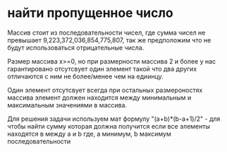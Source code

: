 # найти пропущенное число
Массив стоит из последовательности чисел, где сумма чисел не превышает 9,223,372,036,854,775,807, так же предположим что не будут использоваться отрицательные числа.

Размер массива x>=0, но при размерности массива 2 и более у нас гарантировано отсутсвует один элемент такой что два других отличаются с ним не более/менее чем на едиинцу.

Один элемент отсутсвует всегда при остальных размероностях массива элемент должен находится между минимальным и максимальным значениями в массива.

Для решения задачи используем мат формулу "(a+b)*(b-a+1)/2" - для чтобы найти сумму которая должна получится если все элементы находятся в между a и b где, a минимум, b максимум последовательности


